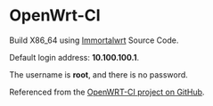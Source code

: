 # OpenWrt-CI

Build X86_64 using [Immortalwrt](https://github.com/Immortalwrt/Immortalwrt) Source Code.

Default login address: **10.100.100.1**.

The username is **root**, and there is no password.

Referenced from the [OpenWRT-CI project on GitHub](https://github.com/VIKINGYFY/OpenWRT-CI/).
